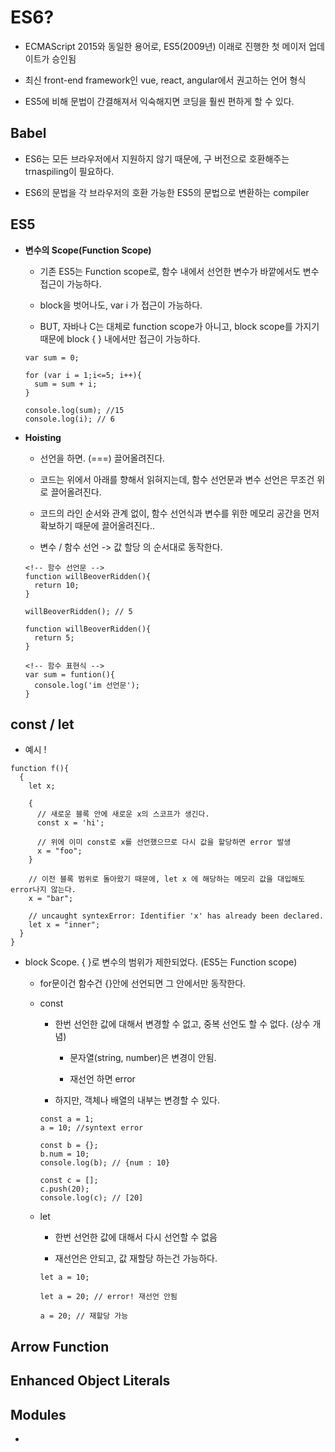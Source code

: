 # ES6?

- ECMAScript 2015와 동일한 용어로, ES5(2009년) 이래로 진행한 첫 메이저 업데이트가 승인됨

- 최신 front-end framework인 vue, react, angular에서 권고하는 언어 형식

- ES5에 비해 문법이 간결해져서 익숙해지면 코딩을 훨씬 편하게 할 수 있다.

## Babel

- ES6는 모든 브라우저에서 지원하지 않기 때문에, 구 버전으로 호환해주는 trnaspiling이 필요하다.

- ES6의 문법을 각 브라우저의 호환 가능한 ES5의 문법으로 변환하는 compiler

## ES5

- **변수의 Scope(Function Scope)**
  
  - 기존 ES5는 Function scope로, 함수 내에서 선언한 변수가 바깥에서도 변수 접근이 가능하다.

  - block을 벗어나도, var i 가 접근이 가능하다. 

  - BUT, 자바나 C는 대체로 function scope가 아니고, block scope를 가지기 때문에 block { } 내에서만 접근이 가능하다.

  ~~~
  var sum = 0;

  for (var i = 1;i<=5; i++){
    sum = sum + i;
  }

  console.log(sum); //15
  console.log(i); // 6
  ~~~

- **Hoisting**

  - 선언을 하면. (===) 끌어올려진다.

  - 코드는 위에서 아래를 향해서 읽혀지는데, 함수 선언문과 변수 선언은 무조건 위로 끌어올려진다.

  - 코드의 라인 순서와 관계 없이, 함수 선언식과 변수를 위한 메모리 공간을 먼저 확보하기 때문에 끌어올려진다..

  - 변수 / 함수 선언 -> 값 할당 의 순서대로 동작한다.

  ~~~
  <!-- 함수 선언문 -->
  function willBeoverRidden(){
    return 10;
  }

  willBeoverRidden(); // 5

  function willBeoverRidden(){
    return 5;
  }

  <!-- 함수 표현식 -->
  var sum = funtion(){
    console.log('im 선언문');
  }
  ~~~

## const / let

- 예시 ! 
~~~
function f(){
  {
    let x; 

    {
      // 새로운 블록 안에 새로운 x의 스코프가 생긴다.
      const x = 'hi';

      // 위에 이미 const로 x를 선언했으므로 다시 값을 할당하면 error 발생 
      x = "foo"; 
    }
    
    // 이전 블록 범위로 돌아왔기 때문에, let x 에 해당하는 메모리 값을 대입해도 error나지 않는다.
    x = "bar";

    // uncaught syntexError: Identifier 'x' has already been declared.
    let x = "inner";
  }
}
~~~

- block Scope. { }로 변수의 범위가 제한되었다. (ES5는 Function scope)

  - for문이건 함수건 {}안에 선언되면 그 안에서만 동작한다.

  - const
  
    - 한번 선언한 값에 대해서 변경할 수 없고, 중복 선언도 할 수 없다. (상수 개념)

      - 문자열(string, number)은 변경이 안됨.

      - 재선언 하면 error 

    - 하지만, 객체나 배열의 내부는 변경할 수 있다.

    ~~~
    const a = 1;
    a = 10; //syntext error

    const b = {};
    b.num = 10;
    console.log(b); // {num : 10}

    const c = [];
    c.push(20);
    console.log(c); // [20]
    ~~~

  - let
  
    - 한번 선언한 값에 대해서 다시 선언할 수 없음

    - 재선언은 안되고, 값 재할당 하는건 가능하다.

    ~~~
    let a = 10;

    let a = 20; // error! 재선언 안됨

    a = 20; // 재할당 가능 
    ~~~

## Arrow Function



## Enhanced Object Literals

## Modules 

- 